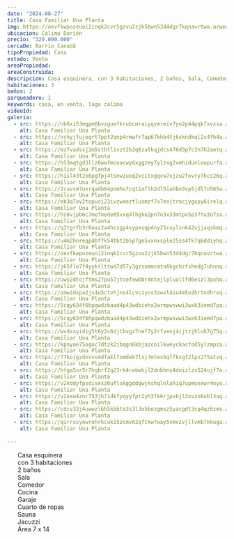 ```yaml
---
date: "2024-08-27"
title: Casa Familiar Una Planta
img: https://oevfkwpozeuoi2inqk2cvr5gzvu2zjk5bwn53d4dgr7kqnavrtwa.arweave.ar/cSpVWe7JKORpDYK0KsemzWmspV0Nm92PgzR-qDQVjOw
ubicacion: Calima Darién
precio: "320.000.000"
cercaDe: Barrio Canadá
tipoPropiedad: Casa
estado: Venta
areaPropiedad:
areaConstruida:
descripcion: Casa esquinera, con 3 habitaciones, 2 baños, Sala, Comedor, Cocina, Garaje, Cuarto de ropas, Sauna, Jacuzzi. Área 7 x 14
habitaciones: 3
baños: 2
parqueadero: 1
keywords: casa, en venta, lago calima
videoId: 
galeria:
  - src: https://nb6xi53mgpm6bvzguefkrubcmraiyqvmrmiv7yo2p44pqk7xvxsa.arweave.ar/aH10d2wz2eDXJqEKqNAiZECMQqyLEV_h2n84-Cv3reQ
    alt: Casa Familiar Una Planta
  - src: https://nshyjfujoqrt7ppt2qnp4rmwfr7ap67khb4tj6skndkql2s4fh4a.arweave.ar/bI-Elol0Iz-989Qa_kWWLH4H--o4eTT6SmjVBepcKfg
    alt: Casa Familiar Una Planta
  - src: https://mz7vadssj2m5stbtlivzt2b2q6za5kqjdcs476d3p7c3n7h2aetq.arweave.ar/Zn9QDlJOmdlMM1ormeg6h7IOqgkYpc_4e3_Ftvz6ASc
    alt: Casa Familiar Una Planta
  - src: https://h53mqtgd3llz6wwfmcoacwy6xggzmy7ylzxg2vmhidunloupurfa.arweave.ar/P3bITMPa159axWCcAVseuY2WY_hebm1Vh0Do1bqPpEo
    alt: Casa Familiar Una Planta
  - src: https://hisl43t2x6pgfpj4tsnwiuoq2vcitxgqcw7xjzu2fovry7hcc26q.arweave.ar/OiS-bnq_nmK9PJybZFHQ1USJ3NAVv3TmmiurHHziFr0
    alt: Casa Familiar Una Planta
  - src: https://2cuvsm7uxrqadb64pomhu7cqtiofth2dl5iahbo3vp5jdl7u565a.arweave.ar/0KlZM_S8YAGH3HuYenxQmhxZn0NfUAOF26v6ka_077o
    alt: Casa Familiar Una Planta
  - src: https://eb3q7xv2topuci23ivzwaeztlusmzf7x7eojtrncjygxpy6irelq.arweave.ar/IHcP3rqbn0EjW0VzYBMzXSTMl_f5HJnFok4Nd-PIiRc
    alt: Casa Familiar Una Planta
  - src: https://hs6vjpb6c7mefmede65vxq4lhgke2pn7o3x33mtpx5p37tu3o7sa.arweave.ar/PL1UvD4X2EKwgye7W8OLOZRNPb92772yb79fv86bd-Q
    alt: Casa Familiar Una Planta
  - src: https://q3tgrfb3r6oaz2a4hcsgy4sypxuqpdny25cuylink42ujjaqskmq.arweave.ar/huZolDuPnAzoHDikbHJYfekHjbjXRUwtDVc1RKQQkpk
    alt: Casa Familiar Una Planta
  - src: https://u4m2hnreqpdbffk54tbt2b5p7ge5xxnxsple25ss4fk7q6ddiyhq.arweave.ar/pxmjtiSDxhKVXeTDPQev-Ynb3beT1k12UuFV-HhjRg8
    alt: Casa Familiar Una Planta
  - src: https://oevfkwpozeuoi2inqk2cvr5gzvu2zjk5bwn53d4dgr7kqnavrtwa.arweave.ar/cSpVWe7JKORpDYK0KsemzWmspV0Nm92PgzR-qDQVjOw
    alt: Casa Familiar Una Planta
  - src: https://j65flo7f4yyktlttwd7d57y3gzsommcmtn6kgchzfshedg7uhnnq.arweave.ar/T7pVu-XmMKmuc7D-Pv8bNmTmMEybfKMI-SyOQZv0O1s
    alt: Casa Familiar Una Planta
  - src: https://uwy2dtcjftms27pu57jtcefewbbr4ntejlpluallfd6eszl3pxha.arweave.ar/pbGhzEks2S199O_TMRCksEMeNmRK3roBayj8SWV7fc4
    alt: Casa Familiar Una Planta
  - src: https://omwidxpa2js4u5ctvhjns4lcvczynx3zwxl4iu4m5u2hrtndhrxq.arweave.ar/cyyB3eDSZcp0U6nS2XFiqLOG33m118RTjO00eM2jPG8
    alt: Casa Familiar Una Planta
  - src: https://5cqy634f6hpqwdzbaad4p43wdbiehx2wrmpwswwi3wxk3iemd7pa.arweave.ar/6KGPb4Xx3wsPIQAHx_N2GFBD31aLH2layN2uraCMH94
    alt: Casa Familiar Una Planta
  - src: https://5cqy634f6hpqwdzbaad4p43wdbiehx2wrmpwswwi3wxk3iemd7pa.arweave.ar/6KGPb4Xx3wsPIQAHx_N2GFBD31aLH2layN2uraCMH94
    alt: Casa Familiar Una Planta
  - src: https://wvdxxyidig5t6y2c6djtbvgz7nef7y2rfvenj4ijtzjhluh7g75q.arweave.ar/tUd74QNBuz9jQvDTMNTZ-0hf41EtSNTxCZ5SddD_N_s
    alt: Casa Familiar Una Planta
  - src: https://kpnyae75ogoc7dtzk2ibqgn6kbjazcoilkweyckacfod5ylzmpza.arweave.ar/U9uAE_1xnC-OeVaQGBm-UFIMicharEwJQBFcPuF5Y_I
    alt: Casa Familiar Una Planta
  - src: https://77kojgzdnxvo4dfaklfomdek7lxj7etesbqlfksgf2lpx275atvq.arweave.ar/_9TkmyNt6u4MoFLK5gyK-u6fkmSQYLKqRi6W--v9BOs
    alt: Casa Familiar Una Planta
  - src: https://hfga5nr5r7hqbrf2q23rk4cebwhjl2dnbhnx4dnizlzs524ujf7a.arweave.ar/OUwOtj2PzwDEuoa3FXBEDY6V6G0J234NqMrzLuuUSX4
    alt: Casa Familiar Una Planta
  - src: https://v2kddyfpsdisexz6uflskggddqwjkshqlnlahiq7upmuexwr4nya.arweave.ar/rpQx4K-Q0SJfPqFXJRjDHCyVSPBbVgOiH6PZQl7R43A
    alt: Casa Familiar Una Planta
  - src: https://u2oxw4znr753jh7idkfyqyyfpr2yh3fk6rjpvbjl3xvzo6ubl3aq.arweave.ar/pp17cy2P-7Sf6BqLiGMFfHWD7Kr0UvqFK93rl3qBXsE
    alt: Casa Familiar Una Planta
  - src: https://cdcv33j4uwwzl6h5kbbta3s3l3o5bozgmxz5yacgdt3cq4qz6zma.arweave.ar/EMVd7TylrZX4_VBDMG5bXt3QuyZl89wARhz2KHIZ9lg
    alt: Casa Familiar Una Planta
  - src: https://qirrxsyowrohrkcuki5zcmv62qftkw7way5vmvzvjllvmb7kkuga.arweave.ar/giMbyw60XHioVFI7kTK-1As1W_YGO1ZXNUrXVgfqVQw
    alt: Casa Familiar Una Planta
  
---
```

<ul>
Casa esquinera <br>
con 3 habitaciones <br>
2 baños <br>
Sala <br>
Comedor <br>
Cocina <br>
Garaje <br>
Cuarto de ropas <br>
Sauna <br>
Jacuzzi <br>
Área 7 x 14 <br><br>
</ul>